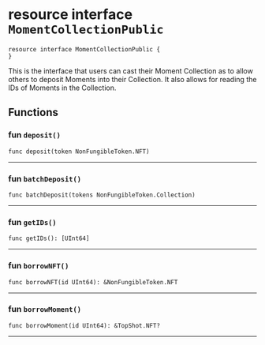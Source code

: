 # resource interface `MomentCollectionPublic`

```
resource interface MomentCollectionPublic {
}
```

 This is the interface that users can cast their Moment Collection as
 to allow others to deposit Moments into their Collection. It also allows for reading
 the IDs of Moments in the Collection.

## Functions


### fun `deposit()`

```
func deposit(token NonFungibleToken.NFT)
```



---

### fun `batchDeposit()`

```
func batchDeposit(tokens NonFungibleToken.Collection)
```



---

### fun `getIDs()`

```
func getIDs(): [UInt64] 
```



---

### fun `borrowNFT()`

```
func borrowNFT(id UInt64): &NonFungibleToken.NFT 
```



---

### fun `borrowMoment()`

```
func borrowMoment(id UInt64): &TopShot.NFT? 
```



---


